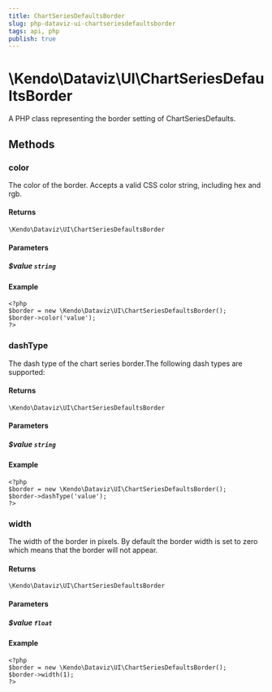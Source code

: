 ```yaml
---
title: ChartSeriesDefaultsBorder
slug: php-dataviz-ui-chartseriesdefaultsborder
tags: api, php
publish: true
---
```


# \Kendo\Dataviz\UI\ChartSeriesDefaultsBorder

A PHP class representing the border setting of ChartSeriesDefaults.


## Methods

### color
The color of the border. Accepts a valid CSS color string, including hex and rgb.

#### Returns
`\Kendo\Dataviz\UI\ChartSeriesDefaultsBorder`

#### Parameters

##### $value `string`



#### Example 
    <?php
    $border = new \Kendo\Dataviz\UI\ChartSeriesDefaultsBorder();
    $border->color('value');
    ?>

### dashType
The dash type of the chart series border.The following dash types are supported:

#### Returns
`\Kendo\Dataviz\UI\ChartSeriesDefaultsBorder`

#### Parameters

##### $value `string`



#### Example 
    <?php
    $border = new \Kendo\Dataviz\UI\ChartSeriesDefaultsBorder();
    $border->dashType('value');
    ?>

### width
The width of the border in pixels. By default the border width is set to zero which means that the border will not appear.

#### Returns
`\Kendo\Dataviz\UI\ChartSeriesDefaultsBorder`

#### Parameters

##### $value `float`



#### Example 
    <?php
    $border = new \Kendo\Dataviz\UI\ChartSeriesDefaultsBorder();
    $border->width(1);
    ?>

 
